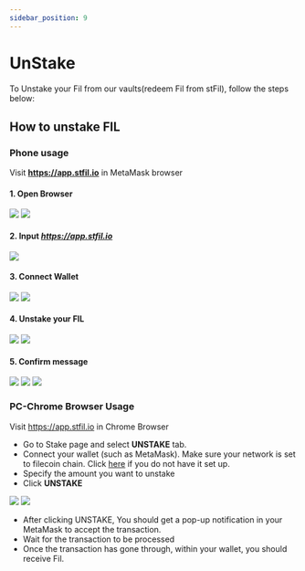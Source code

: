 ```yaml
---
sidebar_position: 9
---
```


# UnStake


To Unstake your Fil from our vaults(redeem Fil from stFil), follow the steps below:

## How to unstake FIL

### Phone usage

Visit **https://app.stfil.io** in MetaMask browser

#### 1. Open Browser
![](imgs/k1.jpeg)
![](imgs/k2.jpeg)

#### 2. Input *https://app.stfil.io*

![](imgs/k3.jpeg)

#### 3. Connect Wallet

![](imgs/k4.jpeg)
![](imgs/k5.jpeg)

#### 4. Unstake your FIL

![](imgs/s1.jpeg)
![](imgs/ss1.jpeg)

#### 5. Confirm message

![](imgs/ss2.jpeg)
![](imgs/ss3.jpeg)
![](imgs/ss4.jpeg)

### PC-Chrome Browser Usage

Visit https://app.stfil.io in Chrome Browser

- Go to Stake page and select **UNSTAKE** tab.
- Connect your wallet (such as MetaMask). Make sure your network is set to filecoin chain.
  Click [here]( https://docs.filecoin.io/networks/mainnet/add-to-metamask/ ) if you do not have it set up.
- Specify the amount you want to unstake
- Click **UNSTAKE**

![](imgs/ks1.png)
![](imgs/unstake.png)

- After clicking UNSTAKE, You should get a pop-up notification in your MetaMask to accept the transaction.
- Wait for the transaction to be processed
- Once the transaction has gone through, within your wallet, you should receive Fil. 
